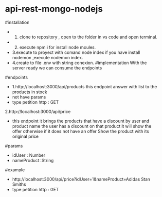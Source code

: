 # api-rest-mongo-nodejs

#installation
- 1. clone to repository , open to the folder in vs code and open terminal.
- 2. execute npm i for install node moules.
- 3.execute to proyect with comand node index if you have install nodemon ,execute nodemon index.
- 4.create to file .env with string conexion.
#implementation
With the server ready we can consume the endpoints

#endpoints 
- 1.http://localhost:3000/api/products
this endpoint answer with list to the products in stock
- not have params
- type petition http : GET

2.http://localhost:3000/api/price

- this endpoint it brings the products that have a discount by user and product name the user has a discount on that product it will show the offer otherwise if it does not have an offer Show the product with its original price

#params 

- idUser : Number 
- nameProduct :String

#example

- http://localhost:3000/api/price?idUser=1&nameProduct=Adidas Stan Smiths
- type petition http : GET

